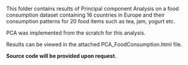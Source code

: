 This folder contains results of Principal component Analysis on a food consumption dataset containing 16 countries in Europe and their consumption patterns for 20 food items such as tea, jam, yogurt etc.  

PCA was implemented from the scratch for this analysis.

Results can be viewed in the attached PCA_FoodConsumption.html file.  

**Source code will be provided upon request.**
